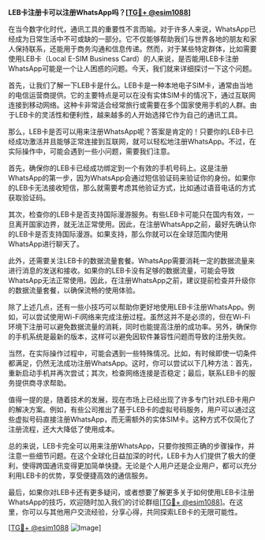 **LEB卡注册卡可以注册WhatsApp吗？[[TG💪+ @esim1088](https://t.me/s/esim1088)]**

在当今数字化时代，通讯工具的重要性不言而喻。对于许多人来说，WhatsApp已经成为日常生活中不可或缺的一部分。它不仅能够帮助我们与世界各地的朋友和家人保持联系，还能用于商务沟通和信息传递。然而，对于某些特定群体，比如需要使用LEB卡（Local E-SIM Business Card）的人来说，是否能用LEB卡注册WhatsApp可能是一个让人困惑的问题。今天，我们就来详细探讨一下这个问题。

首先，让我们了解一下LEB卡是什么。LEB卡是一种本地电子SIM卡，通常由当地的电信运营商提供。它的主要特点是可以在没有实体SIM卡的情况下，通过互联网连接到移动网络。这种卡非常适合经常旅行或需要在多个国家使用手机的人群。由于LEB卡的灵活性和便利性，越来越多的人开始选择它作为自己的通讯工具。

那么，LEB卡是否可以用来注册WhatsApp呢？答案是肯定的！只要你的LEB卡已经成功激活并且能够正常连接到互联网，就可以轻松地注册WhatsApp。不过，在实际操作中，可能会遇到一些小问题，需要我们注意。

首先，确保你的LEB卡已经成功绑定到一个有效的手机号码上。这是注册WhatsApp的第一步，因为WhatsApp会通过短信验证码来验证你的身份。如果你的LEB卡无法接收短信，那么就需要考虑其他验证方式，比如通过语音电话的方式获取验证码。

其次，检查你的LEB卡是否支持国际漫游服务。有些LEB卡可能只在国内有效，一旦离开国家边界，就无法正常使用。因此，在注册WhatsApp之前，最好先确认你的LEB卡是否支持国际漫游。如果支持，那么你就可以在全球范围内使用WhatsApp进行聊天了。

此外，还需要关注LEB卡的数据流量套餐。WhatsApp需要消耗一定的数据流量来进行消息的发送和接收。如果你的LEB卡没有足够的数据流量，可能会导致WhatsApp无法正常使用。因此，在注册WhatsApp之前，建议提前检查并升级你的数据流量套餐，以确保流畅的使用体验。

除了上述几点，还有一些小技巧可以帮助你更好地使用LEB卡注册WhatsApp。例如，可以尝试使用Wi-Fi网络来完成注册过程。虽然这并不是必须的，但在Wi-Fi环境下注册可以避免数据流量的消耗，同时也能提高注册的成功率。另外，确保你的手机系统是最新的版本，这样可以避免因软件兼容性问题而导致的注册失败。

当然，在实际操作过程中，可能会遇到一些特殊情况。比如，有时候即使一切条件都满足，仍然无法成功注册WhatsApp。这时，你可以尝试以下几种方法：首先，重新启动手机并再次尝试；其次，检查网络连接是否稳定；最后，联系LEB卡的服务提供商寻求帮助。

值得一提的是，随着技术的发展，现在市场上已经出现了许多专门针对LEB卡用户的解决方案。例如，有些公司推出了基于LEB卡的虚拟号码服务，用户可以通过这些虚拟号码直接注册WhatsApp，而无需额外的实体SIM卡。这种方式不仅简化了注册流程，还大大降低了使用成本。

总的来说，LEB卡完全可以用来注册WhatsApp，只要你按照正确的步骤操作，并注意一些细节问题。在这个全球化日益加深的时代，LEB卡为人们提供了极大的便利，使得跨国通讯变得更加简单快捷。无论是个人用户还是企业用户，都可以充分利用LEB卡的优势，享受便捷高效的通信服务。

最后，如果你对LEB卡还有更多疑问，或者想要了解更多关于如何使用LEB卡注册WhatsApp的技巧，欢迎随时加入我们的讨论群组[[TG💪+ @esim1088](https://t.me/s/esim1088)]。在这里，你可以与其他用户交流经验，分享心得，共同探索LEB卡的无限可能性。

[[TG💪+ @esim1088](https://t.me/s/esim1088) ![Image](https://i.postimg.cc/4NQfJmqS/Snipaste-2025-05-13-00-14-12.png)]